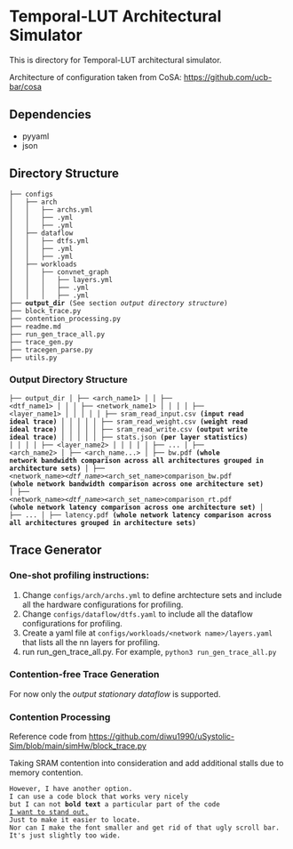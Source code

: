 # Temporal-LUT Architectural Simulator

This is directory for Temporal-LUT architectural simulator.

Architecture of configuration taken from CoSA: https://github.com/ucb-bar/cosa

## Dependencies

- pyyaml
- json

## Directory Structure
<pre><code>├── configs
│   ├── arch
│   │   ├── archs.yml
│   │   ├── <arch_name1>.yml
│   │   ├── <arch_name2>.yml
│   ├── dataflow
│   │   ├── dtfs.yml
│   │   ├── <dtf_name1>.yml
│   │   ├── <dtf_name2>.yml
│   ├── workloads
│   │   ├── convnet_graph
│   │   │   ├── layers.yml
│   │   │   ├── <layer_name1>.yml
│   │   │   ├── <layer_name2>.yml
├── <b>output_dir</b> (See section <i>output directory structure</i>)
├── block_trace.py
├── contention_processing.py
├── readme.md
├── run_gen_trace_all.py
├── trace_gen.py
├── tracegen_parse.py
├── utils.py</code></pre>

### Output Directory Structure
<code><pre>├── output_dir
│   ├── <arch_name1>
│   │   ├── <dtf_name1>
│   │   │   ├── <network_name1>
│   │   │   │   ├── <layer_name1>
│   │   │   │   │   ├── sram_read_input.csv <b>(input read ideal trace)</b>
│   │   │   │   │   ├── sram_read_weight.csv <b>(weight read ideal trace)</b>
│   │   │   │   │   ├── sram_read_write.csv <b>(output write ideal trace)</b>
│   │   │   │   │   ├── stats.json <b>(per layer statistics)</b>
│   │   │   │   ├── <layer_name2>
│   │   │   │   │   ├── ...
│   ├── <arch_name2>
│   ├── <arch_name...>
│   ├── bw.pdf <b>(whole network bandwidth comparison across all architectures grouped in architecture sets)</b>
│   ├── <network_name>_<dtf_name>_<arch_set_name>comparison_bw.pdf <b>(whole network bandwidth comparison across one architecture set)</b>
│   ├── <network_name>_<dtf_name>_<arch_set_name>comparison_rt.pdf <b>(whole network latency comparison across one architecture set)</b>
│   ├── ...
│   ├── latency.pdf <b>(whole network latency comparison across all architectures grouped in architecture sets)</b>
</code></pre>
## Trace Generator

### One-shot profiling instructions:

1. Change `configs/arch/archs.yml` to define archtecture sets and include all the hardware configurations for profiling.
2. Change `configs/dataflow/dtfs.yaml` to include all the dataflow configurations for profiling.
3. Create a yaml file at `configs/workloads/<network name>/layers.yaml `that lists all the nn layers for profiling.
4. run run_gen_trace_all.py. For example, `python3 run_gen_trace_all.py`

### Contention-free Trace Generation

For now only the *output stationary dataflow* is supported.

### Contention Processing

Reference code from https://github.com/diwu1990/uSystolic-Sim/blob/main/simHw/block_trace.py

Taking SRAM contention into consideration and add additional stalls due to memory contention.

<pre><code>However, I have another option.
I can use a code block that works very nicely 
but I can not <b>bold text</b> a particular part of the code
<a href="https://meta.stackexchange.com/q/243709">I want to stand out.</a>
Just to make it easier to locate.
Nor can I make the font smaller and get rid of that ugly scroll bar. It's just slightly too wide.</code></pre>
